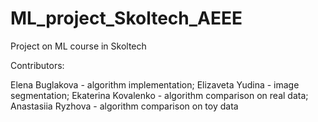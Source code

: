 # ML_project_Skoltech_AEEE
Project on ML course in Skoltech

Contributors:

Elena Buglakova - algorithm implementation;
Elizaveta Yudina - image segmentation;
Ekaterina Kovalenko - algorithm comparison on real data;
Anastasiia Ryzhova - algorithm comparison on toy data
